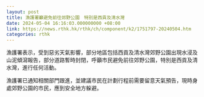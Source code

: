 ```yaml
---
layout: post
title: 漁護署籲避免前往郊野公園　特別是西貢及清水灣
date: 2024-05-04 16:16:03.000000000 +08:00
link: https://news.rthk.hk/rthk/ch/component/k2/1751797-20240504.htm
categories: rthk
---
```


漁護署表示，受到惡劣天氣影響，部分地區包括西貢及清水灣郊野公園出現水浸及山泥傾瀉報告，部分道路暫時封閉，呼籲市民避免前往郊野公園，特別是西貢及清水灣，進行任何活動。

漁護署已通知相關部門跟進，並建議市民在計劃行程前需要留意天氣預告，現時身處郊野公園的市民，應到安全地方躲避。

